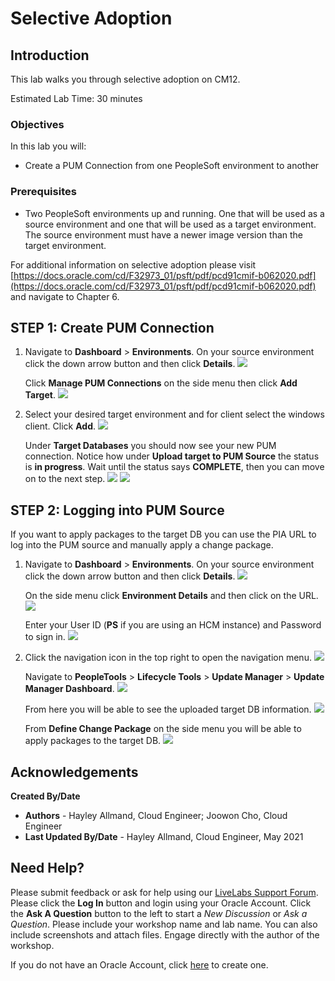 # Selective Adoption

## Introduction
This lab walks you through selective adoption on CM12.

Estimated Lab Time: 30 minutes

### Objectives
In this lab you will:
* Create a PUM Connection from one PeopleSoft environment to another

### Prerequisites
- Two PeopleSoft environments up and running. One that will be used as a source environment and one that will be used as a target environment. The source environment must have a newer image version than the target environment.

For additional information on selective adoption please visit [https://docs.oracle.com/cd/F32973_01/psft/pdf/pcd91cmif-b062020.pdf](https://docs.oracle.com/cd/F32973_01/psft/pdf/pcd91cmif-b062020.pdf) and navigate to Chapter 6.

## **STEP 1**: Create PUM Connection

1.  Navigate to **Dashboard** > **Environments**. On your source environment click the down arrow button and then click **Details**.
    ![](./images/sourcedetails.png "")

    Click **Manage PUM Connections** on the side menu then click **Add Target**.
    ![](./images/managepum.png "")

2.  Select your desired target environment and for client select the windows client. Click **Add**.
    ![](./images/selecttarget.png "")

    Under **Target Databases** you should now see your new PUM connection. Notice how under **Upload target to PUM Source** the status is **in progress**. Wait until the status says **COMPLETE**, then you can move on to the next step.
    ![](./images/.png "")
    ![](./images/.png "")

## **STEP 2**: Logging into PUM Source

If you want to apply packages to the target DB you can use the PIA URL to log into the PUM source and manually apply a change package. 

1.  Navigate to **Dashboard** > **Environments**. On your source environment click the down arrow button and then click **Details**. 
    ![](./images/sourcedetails.png "")

    On the side menu click **Environment Details** and then click on the URL.
    ![](./images/url.png "")

    Enter your User ID (**PS** if you are using an HCM instance) and Password to sign in.
    ![](./images/login.png "")

2.  Click the navigation icon in the top right to open the navigation menu.
    ![](./images/nav.png "")

    Navigate to **PeopleTools** > **Lifecycle Tools** > **Update Manager** > **Update Manager Dashboard**.
    ![](./images/updatedash.png "")

    From here you will be able to see the uploaded target DB information.
    ![](./images/dbinfo.png "")

    From **Define Change Package** on the side menu you will be able to apply packages to the target DB.
    ![](./images/define.png "")

## Acknowledgements

**Created By/Date**   
* **Authors** - Hayley Allmand, Cloud Engineer; Joowon Cho, Cloud Engineer
* **Last Updated By/Date** - Hayley Allmand, Cloud Engineer, May 2021

## Need Help?
Please submit feedback or ask for help using our [LiveLabs Support Forum](https://community.oracle.com/tech/developers/categories/Migrate%20SaaS%20to%20OCI). Please click the **Log In** button and login using your Oracle Account. Click the **Ask A Question** button to the left to start a *New Discussion* or *Ask a Question*.  Please include your workshop name and lab name.  You can also include screenshots and attach files.  Engage directly with the author of the workshop.

If you do not have an Oracle Account, click [here](https://profile.oracle.com/myprofile/account/create-account.jspx) to create one.